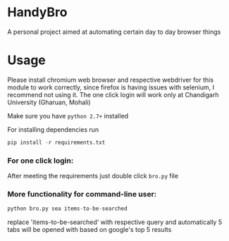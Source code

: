 # HandyBro
A personal project aimed at automating certain day to day browser things 

# Usage
Please install chromium web browser and respective webdriver for this module to work correctly,
since firefox is having issues with selenium, I recommend not using it. The one click login 
will work only at Chandigarh University (Gharuan, Mohali)

Make sure you have ```python 2.7+``` installed

For installing dependencies run 

```python
pip install -r requirements.txt
```
### For one click login:

After meeting the requirements just double click ```bro.py``` file

### More functionality for command-line user:

```python
python bro.py sea items-to-be-searched
```
replace 'items-to-be-searched' with respective query and automatically 5 tabs will be opened with based on google's top 5 results
